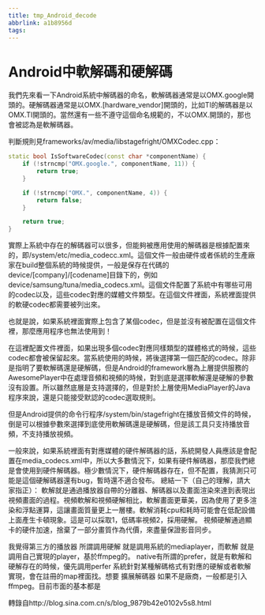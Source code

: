 ```yaml
---
title: tmp_Android_decode
abbrlink: a1b8956d
tags:
---
```

Android中軟解碼和硬解碼
===

我們先來看一下Android系統中解碼器的命名，軟解碼器通常是以OMX.google開頭的。硬解碼器通常是以OMX.[hardware_vendor]開頭的，比如TI的解碼器是以OMX.TI開頭的。當然還有一些不遵守這個命名規範的，不以OMX.開頭的，那也會被認為是軟解碼器。

判斷規則見frameworks/av/media/libstagefright/OMXCodec.cpp：
```c++
static bool IsSoftwareCodec(const char *componentName) {
    if (!strncmp("OMX.google.", componentName, 11)) {
        return true;
    }

    if (!strncmp("OMX.", componentName, 4)) {
        return false;
    }

    return true;
}
```

實際上系統中存在的解碼器可以很多，但能夠被應用使用的解碼器是根據配置來的，即/system/etc/media_codecc.xml。這個文件一般由硬件或者係統的生產廠家在build整個系統的時候提供，一般是保存在代碼的device/[company]/[codename]目錄下的，例如device/samsung/tuna/media_codecs.xml。這個文件配置了系統中有哪些可用的codec以及，這些codec對應的媒體文件類型。在這個文件裡面，系統裡面提供的軟硬codec都需要被列出來。

也就是說，如果系統裡面實際上包含了某個codec，但是並沒有被配置在這個文件裡，那麼應用程序也無法使用到！

在這裡配置文件裡面，如果出現多個codec對應同樣類型的媒體格式的時候，這些codec都會被保留起來。當系統使用的時候，將後選擇第一個匹配的codec。除非是指明了要軟解碼還是硬解碼，但是Android的framework層為上層提供服務的AwesomePlayer中在處理音頻和視頻的時候，對到底是選擇軟解還是硬解的參數沒有設置。所以雖然底層是支持選擇的，但是對於上層使用MediaPlayer的Java程序來說，還是只能接受默認的codec選取規則。

但是Android提供的命令行程序/system/bin/stagefright在播放音頻文件的時候，倒是可以根據參數來選擇到底使用軟解碼還是硬解碼，但是該工具只支持播放音頻，不支持播放視頻。

一般來說，如果系統裡面有對應媒體的硬件解碼器的話，系統開發人員應該是會配置在media_codecs.xml中，所以大多數情況下，如果有硬件解碼器，那麼我們總是會使用到硬件解碼器。極少數情況下，硬件解碼器存在，但不配置，我猜測只可能是這個硬解碼器還有bug，暫時還不適合發布。
總結一下（自己的理解，請大家指正）：
軟解就是通過播放器自帶的分離器、解碼器以及畫面渲染來達到表現出視頻畫面的過程。視頻軟解和視頻硬解相比，軟解畫面更華美，因為使用了更多渲染和浮點運算，這讓畫面質量更上一層樓。軟解消耗cpu和耗時可能會在低配設備上面產生卡頓現象。這是可以採取1，低碼率視頻2，採用硬解。
視頻硬解通過顯卡的硬件加速，捨棄了一部分畫質作為代價，來盡量保證影音同步。

我覺得第三方的播放器 所謂調用硬解 就是調用系統的mediaplayer，而軟解 就是調用自己實現的player，基於ffmpeg的。 native有所謂的prefer，就是有軟解和硬解存在的時候，優先調用perfer
系統針對某種解碼格式有對應的硬解或者軟解實現，會在註冊的map裡面找。想要 擴展解碼器 如果不是廠商，一般都是引入ffmpeg。目前市面的基本都是

轉錄自http://blog.sina.com.cn/s/blog_9879b42e0102v5s8.html